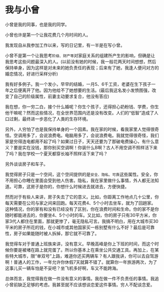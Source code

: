 # 我与小曾

小曾是我的同事，也是我的同学。 

小曾也许是第一个让我花费几个月时间的人。

我发现自从我参加工作以来，写的日记里，有一半是在写小曾。

小曾不是第一个让我思考`阶级、财产等`对家庭关系的组建所产生的影响，但确是让我思考这些问题最深入的人。\(以前没有她的时候，我一般花两天时间想想，然后保持单身，因为这样是对未来的她负责任的表现；后来有了她，我逢人便问对方的婚恋情况，好进行采样分析\)

我有好多例子。我一个发小，早早的结婚，一月5、6千工资，老婆在生下孩子一年之后便离开了他。因为他给不了她想要的生活。\(最后我这名发小发愤图强，改变了自己的阶级属性，前妻主动要求复合，他没有答应\)

我在想，你一穷二白，接个什么婚呢？你生个孩子，还得担心奶粉钱、学费，你生他干嘛呢？然而这些情况，在全世界范围内还是没有改变。人们的“低智”造成了人口过剩，最终进一步恶化了人类的生存环境。

另外，人穷怕了也是我保持单身的一个因素。我在家的时候，看我家里人觉得很奇怪。空调用多了，会说浪费电。电脑用多了，会说浪费电。我就觉得很奇怪，我们家是穷得连电都用不起了吗？如果过日子，天天还要为了那破电费操心，有什么意义？要是实在没钱，那你别买空调啊！你装什么B啊？古人不用空调不照样活下来了吗？我在学校一个夏天都穿长袖不照样活下来了吗？

另外谈谈房子和车子。

我觉得房子只是一个空间，这个空间提供的是`安全、隐私、可靠`这些属性。安全，你不用担心你睡在里面会受到他人伤害。隐私，我在家里做什么事情，外人都无法知道。可靠，这房子是你的，你想什么时候进去就进去，方便快捷。

然而对于有些人来讲，房子失去了它的意义。比如，你距离工作地点几十公里，你每天需要在公司与家之间来回跑。每天花费4、5个小时去坐车，就为了回趟家。这种情况，你的家有和没有已经没有了区别，你在浪费时间和生命。你的家不是你随时都能进去的，你要坐4、5个小时的车。又比如，你的房子只有30平方米，你家3代人都住在里面，那就更惨了，毫无隐私可言。我搞不明白，用在大城市买30平米的房子所花的钱，在小城市或其他国家买一栋别墅有什么不好？最后是可靠性，房子如果能随时被人拆掉，那它就不可靠了。

我觉得车对于普通上班族来讲，没有意义。早晚高峰是你上下班的时间，而这个时候你要是被堵在路上就完蛋了。所以你基本上在乘坐公共交通工具。再加上，在某些特大城市，限“单双号”上路，难道你还买两辆车？有人跟我讲，你可以去自驾游啊！普通人的工作，一年允许你休假7天就算不错了。就算你一年旅游两次，为了这事儿买一辆车怕是不妥吧？坐飞机多好啊，车又不能跨海。

总体而言，我觉得我在做一件没有意义的事情。我在做一件不负责任的事情。我追小曾前缺乏足够的考虑。我甚至就不应该想谈恋爱这件事情。穷人不配谈念爱。

